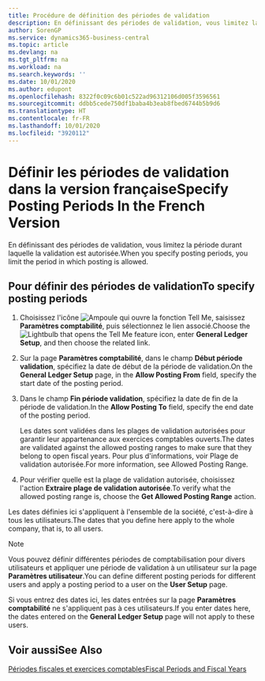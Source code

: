 ```yaml
---
title: Procédure de définition des périodes de validation
description: En définissant des périodes de validation, vous limitez la période durant laquelle la validation est autorisée.
author: SorenGP
ms.service: dynamics365-business-central
ms.topic: article
ms.devlang: na
ms.tgt_pltfrm: na
ms.workload: na
ms.search.keywords: ''
ms.date: 10/01/2020
ms.author: edupont
ms.openlocfilehash: 8322f0c09c6b01c522ad96312106d005f3596561
ms.sourcegitcommit: ddbb5cede750df1baba4b3eab8fbed6744b5b9d6
ms.translationtype: HT
ms.contentlocale: fr-FR
ms.lasthandoff: 10/01/2020
ms.locfileid: "3920112"
---
```

# <a name="specify-posting-periods-in-the-french-version"></a><span data-ttu-id="06828-103">Définir les périodes de validation dans la version française</span><span class="sxs-lookup"><span data-stu-id="06828-103">Specify Posting Periods In the French Version</span></span>

<span data-ttu-id="06828-104">En définissant des périodes de validation, vous limitez la période durant laquelle la validation est autorisée.</span><span class="sxs-lookup"><span data-stu-id="06828-104">When you specify posting periods, you limit the period in which posting is allowed.</span></span>  

## <a name="to-specify-posting-periods"></a><span data-ttu-id="06828-105">Pour définir des périodes de validation</span><span class="sxs-lookup"><span data-stu-id="06828-105">To specify posting periods</span></span>  

1. <span data-ttu-id="06828-106">Choisissez l'icône ![Ampoule qui ouvre la fonction Tell Me](../../media/ui-search/search_small.png "Dites-moi ce que vous voulez faire"), saisissez **Paramètres comptabilité**, puis sélectionnez le lien associé.</span><span class="sxs-lookup"><span data-stu-id="06828-106">Choose the ![Lightbulb that opens the Tell Me feature](../../media/ui-search/search_small.png "Tell me what you want to do") icon, enter **General Ledger Setup**, and then choose the related link.</span></span>  
2. <span data-ttu-id="06828-107">Sur la page **Paramètres comptabilité**, dans le champ **Début période validation**, spécifiez la date de début de la période de validation.</span><span class="sxs-lookup"><span data-stu-id="06828-107">On the **General Ledger Setup** page, in the **Allow Posting From** field, specify the start date of the posting period.</span></span>  
3. <span data-ttu-id="06828-108">Dans le champ **Fin période validation**, spécifiez la date de fin de la période de validation.</span><span class="sxs-lookup"><span data-stu-id="06828-108">In the **Allow Posting To** field, specify the end date of the posting period.</span></span>  

    <span data-ttu-id="06828-109">Les dates sont validées dans les plages de validation autorisées pour garantir leur appartenance aux exercices comptables ouverts.</span><span class="sxs-lookup"><span data-stu-id="06828-109">The dates are validated against the allowed posting ranges to make sure that they belong to open fiscal years.</span></span> <span data-ttu-id="06828-110">Pour plus d'informations, voir Plage de validation autorisée.</span><span class="sxs-lookup"><span data-stu-id="06828-110">For more information, see Allowed Posting Range.</span></span>  

4. <span data-ttu-id="06828-111">Pour vérifier quelle est la plage de validation autorisée, choisissez l'action **Extraire plage de validation autorisée**.</span><span class="sxs-lookup"><span data-stu-id="06828-111">To verify what the allowed posting range is, choose the **Get Allowed Posting Range** action.</span></span>  

<span data-ttu-id="06828-112">Les dates définies ici s'appliquent à l'ensemble de la société, c'est-à-dire à tous les utilisateurs.</span><span class="sxs-lookup"><span data-stu-id="06828-112">The dates that you define here apply to the whole company, that is, to all users.</span></span>  

> [!NOTE]  
> <span data-ttu-id="06828-113">Vous pouvez définir différentes périodes de comptabilisation pour divers utilisateurs et appliquer une période de validation à un utilisateur sur la page **Paramètres utilisateur**.</span><span class="sxs-lookup"><span data-stu-id="06828-113">You can define different posting periods for different users and apply a posting period to a user on the **User Setup** page.</span></span>

<span data-ttu-id="06828-114">Si vous entrez des dates ici, les dates entrées sur la page **Paramètres comptabilité** ne s'appliquent pas à ces utilisateurs.</span><span class="sxs-lookup"><span data-stu-id="06828-114">If you enter dates here, the dates entered on the **General Ledger Setup** page will not apply to these users.</span></span>  

## <a name="see-also"></a><span data-ttu-id="06828-115">Voir aussi</span><span class="sxs-lookup"><span data-stu-id="06828-115">See Also</span></span>

[<span data-ttu-id="06828-116">Périodes fiscales et exercices comptables</span><span class="sxs-lookup"><span data-stu-id="06828-116">Fiscal Periods and Fiscal Years</span></span>](fiscal-periods-and-fiscal-years.md)
